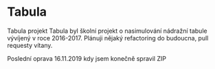 # Tabula
Tabula projekt
Tabula byl školní projekt o nasimulování nádražní tabule vývíjený v roce 2016-2017.
Plánuji nějaký refactoring do budoucna, pull requesty vítany.

Poslední oprava 16.11.2019 kdy jsem konečně spravil ZIP
